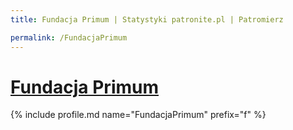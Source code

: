 ```yaml
---
title: Fundacja Primum | Statystyki patronite.pl | Patromierz

permalink: /FundacjaPrimum
---
```


# [Fundacja Primum](https://patronite.pl/FundacjaPrimum)

{% include profile.md name="FundacjaPrimum" prefix="f" %}
